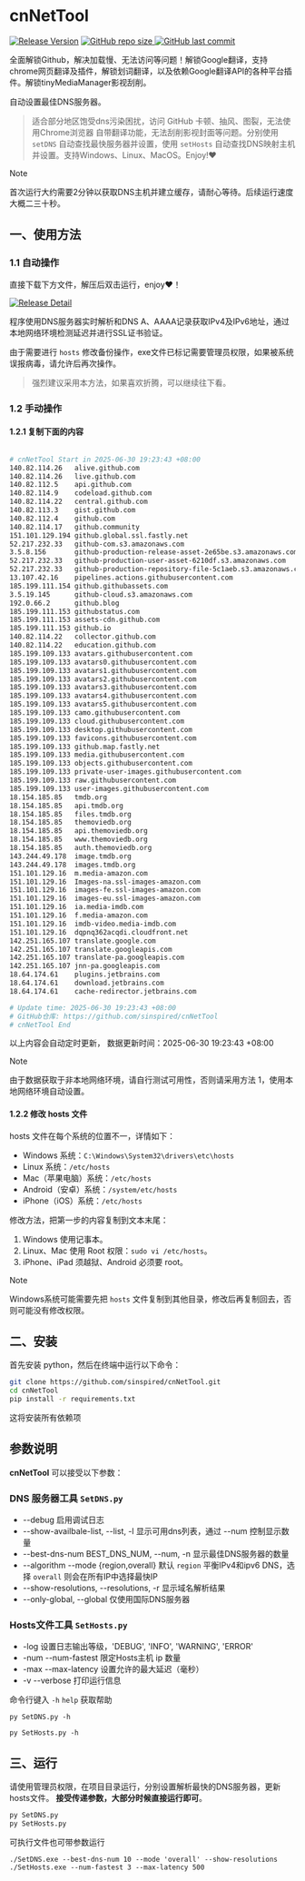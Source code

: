 # cnNetTool

[![Release Version](https://img.shields.io/github/v/release/sinspired/cnNetTool?display_name=tag&logo=github&label=Release)](https://github.com/sinspired/cnNetTool/releases/latest)
[![GitHub repo size](https://img.shields.io/github/repo-size/sinspired/cnNetTool?logo=github)
](https://github.com/sinspired/cnNetTool)
[![GitHub last commit](https://img.shields.io/github/last-commit/sinspired/cnNetTool?logo=github&label=最后提交：)](ttps://github.com/sinspired/cnNetTool)

全面解锁Github，解决加载慢、无法访问等问题！解锁Google翻译，支持chrome网页翻译及插件，解锁划词翻译，以及依赖Google翻译API的各种平台插件。解锁tinyMediaManager影视刮削。

自动设置最佳DNS服务器。

> 适合部分地区饱受dns污染困扰，访问 GitHub 卡顿、抽风、图裂，无法使用Chrome浏览器 自带翻译功能，无法刮削影视封面等问题。分别使用 `setDNS` 自动查找最快服务器并设置，使用 `setHosts` 自动查找DNS映射主机并设置。支持Windows、Linux、MacOS。Enjoy!❤

> [!NOTE]
> 首次运行大约需要2分钟以获取DNS主机并建立缓存，请耐心等待。后续运行速度大概二三十秒。

## 一、使用方法

### 1.1 自动操作

直接下载下方文件，解压后双击运行，enjoy❤！

[![Release Detail](https://img.shields.io/github/v/release/sinspired/cnNetTool?sort=date&display_name=release&logo=github&label=Release)](https://github.com/sinspired/cnNetTool/releases/latest)

程序使用DNS服务器实时解析和DNS A、AAAA记录获取IPv4及IPv6地址，通过本地网络环境检测延迟并进行SSL证书验证。

由于需要进行 `hosts` 修改备份操作，exe文件已标记需要管理员权限，如果被系统误报病毒，请允许后再次操作。

> 强烈建议采用本方法，如果喜欢折腾，可以继续往下看。

### 1.2 手动操作

#### 1.2.1 复制下面的内容

```bash

# cnNetTool Start in 2025-06-30 19:23:43 +08:00
140.82.114.26	alive.github.com
140.82.114.26	live.github.com
140.82.112.5	api.github.com
140.82.114.9	codeload.github.com
140.82.114.22	central.github.com
140.82.113.3	gist.github.com
140.82.112.4	github.com
140.82.114.17	github.community
151.101.129.194	github.global.ssl.fastly.net
52.217.232.33	github-com.s3.amazonaws.com
3.5.8.156		github-production-release-asset-2e65be.s3.amazonaws.com
52.217.232.33	github-production-user-asset-6210df.s3.amazonaws.com
52.217.232.33	github-production-repository-file-5c1aeb.s3.amazonaws.com
13.107.42.16	pipelines.actions.githubusercontent.com
185.199.111.154	github.githubassets.com
3.5.19.145		github-cloud.s3.amazonaws.com
192.0.66.2		github.blog
185.199.111.153	githubstatus.com
185.199.111.153	assets-cdn.github.com
185.199.111.153	github.io
140.82.114.22	collector.github.com
140.82.114.22	education.github.com
185.199.109.133	avatars.githubusercontent.com
185.199.109.133	avatars0.githubusercontent.com
185.199.109.133	avatars1.githubusercontent.com
185.199.109.133	avatars2.githubusercontent.com
185.199.109.133	avatars3.githubusercontent.com
185.199.109.133	avatars4.githubusercontent.com
185.199.109.133	avatars5.githubusercontent.com
185.199.109.133	camo.githubusercontent.com
185.199.109.133	cloud.githubusercontent.com
185.199.109.133	desktop.githubusercontent.com
185.199.109.133	favicons.githubusercontent.com
185.199.109.133	github.map.fastly.net
185.199.109.133	media.githubusercontent.com
185.199.109.133	objects.githubusercontent.com
185.199.109.133	private-user-images.githubusercontent.com
185.199.109.133	raw.githubusercontent.com
185.199.109.133	user-images.githubusercontent.com
18.154.185.85	tmdb.org
18.154.185.85	api.tmdb.org
18.154.185.85	files.tmdb.org
18.154.185.85	themoviedb.org
18.154.185.85	api.themoviedb.org
18.154.185.85	www.themoviedb.org
18.154.185.85	auth.themoviedb.org
143.244.49.178	image.tmdb.org
143.244.49.178	images.tmdb.org
151.101.129.16	m.media-amazon.com
151.101.129.16	Images-na.ssl-images-amazon.com
151.101.129.16	images-fe.ssl-images-amazon.com
151.101.129.16	images-eu.ssl-images-amazon.com
151.101.129.16	ia.media-imdb.com
151.101.129.16	f.media-amazon.com
151.101.129.16	imdb-video.media-imdb.com
151.101.129.16	dqpnq362acqdi.cloudfront.net
142.251.165.107	translate.google.com
142.251.165.107	translate.googleapis.com
142.251.165.107	translate-pa.googleapis.com
142.251.165.107	jnn-pa.googleapis.com
18.64.174.61	plugins.jetbrains.com
18.64.174.61	download.jetbrains.com
18.64.174.61	cache-redirector.jetbrains.com

# Update time: 2025-06-30 19:23:43 +08:00
# GitHub仓库: https://github.com/sinspired/cnNetTool
# cnNetTool End

```

以上内容会自动定时更新， 数据更新时间：2025-06-30 19:23:43 +08:00

> [!NOTE]
> 由于数据获取于非本地网络环境，请自行测试可用性，否则请采用方法 1，使用本地网络环境自动设置。

#### 1.2.2 修改 hosts 文件

hosts 文件在每个系统的位置不一，详情如下：
- Windows 系统：`C:\Windows\System32\drivers\etc\hosts`
- Linux 系统：`/etc/hosts`
- Mac（苹果电脑）系统：`/etc/hosts`
- Android（安卓）系统：`/system/etc/hosts`
- iPhone（iOS）系统：`/etc/hosts`

修改方法，把第一步的内容复制到文本末尾：

1. Windows 使用记事本。
2. Linux、Mac 使用 Root 权限：`sudo vi /etc/hosts`。
3. iPhone、iPad 须越狱、Android 必须要 root。

> [!NOTE]
> Windows系统可能需要先把 `hosts` 文件复制到其他目录，修改后再复制回去，否则可能没有修改权限。

## 二、安装

首先安装 python，然后在终端中运行以下命令：

```bash
git clone https://github.com/sinspired/cnNetTool.git
cd cnNetTool
pip install -r requirements.txt
```
这将安装所有依赖项

## 参数说明

**cnNetTool** 可以接受以下参数：

### DNS 服务器工具 `SetDNS.py`

* --debug 启用调试日志
* --show-availbale-list, --list, -l 显示可用dns列表，通过 --num 控制显示数量
* --best-dns-num BEST_DNS_NUM, --num, -n 显示最佳DNS服务器的数量
* --algorithm --mode {region,overall} 默认 `region` 平衡IPv4和ipv6 DNS，选择 `overall` 则会在所有IP中选择最快IP
* --show-resolutions, --resolutions, -r 显示域名解析结果
* --only-global, --global 仅使用国际DNS服务器

### Hosts文件工具 `SetHosts.py`

* -log 设置日志输出等级，'DEBUG', 'INFO', 'WARNING', 'ERROR'
* -num --num-fastest 限定Hosts主机 ip 数量
* -max --max-latency 设置允许的最大延迟（毫秒）
* -v --verbose 打印运行信息

命令行键入 `-h` `help` 获取帮助

`py SetDNS.py -h`

`py SetHosts.py -h`

## 三、运行

请使用管理员权限，在项目目录运行，分别设置解析最快的DNS服务器，更新hosts文件。 **接受传递参数，大部分时候直接运行即可**。

```bash
py SetDNS.py 
py SetHosts.py
```
可执行文件也可带参数运行
```pwsh
./SetDNS.exe --best-dns-num 10 --mode 'overall' --show-resolutions
./SetHosts.exe --num-fastest 3 --max-latency 500 
```

